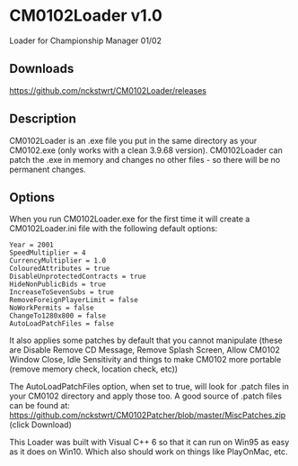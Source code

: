 # CM0102Loader v1.0
Loader for Championship Manager 01/02

## Downloads
https://github.com/nckstwrt/CM0102Loader/releases

## Description
CM0102Loader is an .exe file you put in the same directory as your CM0102.exe (only works with a clean 3.9.68 version).
CM0102Loader can patch the .exe in memory and changes no other files - so there will be no permanent changes.

## Options
When you run CM0102Loader.exe for the first time it will create a CM0102Loader.ini file with the following default options:
```
Year = 2001
SpeedMultiplier = 4
CurrencyMultiplier = 1.0
ColouredAttributes = true
DisableUnprotectedContracts = true
HideNonPublicBids = true
IncreaseToSevenSubs = true
RemoveForeignPlayerLimit = false
NoWorkPermits = false
ChangeTo1280x800 = false
AutoLoadPatchFiles = false
```
It also applies some patches by default that you cannot manipulate (these are Disable Remove CD Message, Remove Splash Screen, Allow CM0102 Window Close, Idle Sensitivity and things to make CM0102 more portable (remove memory check, location check, etc))

The AutoLoadPatchFiles option, when set to true, will look for .patch files in your CM0102 directory and apply those too. A good source of .patch files can be found at:
https://github.com/nckstwrt/CM0102Patcher/blob/master/MiscPatches.zip (click Download)

This Loader was built with Visual C++ 6 so that it can run on Win95 as easy as it does on Win10. Which also should work on things like PlayOnMac, etc.
